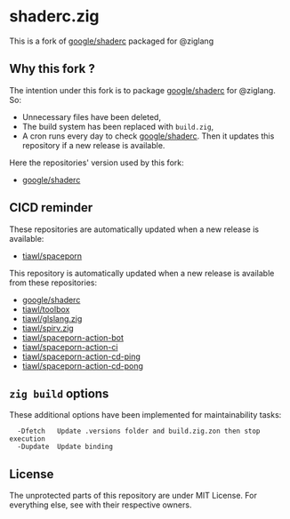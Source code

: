 # shaderc.zig

This is a fork of [google/shaderc](https://github.com/google/shaderc) packaged for @ziglang

## Why this fork ?

The intention under this fork is to package [google/shaderc](https://github.com/google/shaderc) for @ziglang. So:
* Unnecessary files have been deleted,
* The build system has been replaced with `build.zig`,
* A cron runs every day to check [google/shaderc](https://github.com/google/shaderc). Then it updates this repository if a new release is available.

Here the repositories' version used by this fork:
* [google/shaderc](https://github.com/tiawl/shaderc.zig/blob/trunk/.versions/shaderc)

## CICD reminder

These repositories are automatically updated when a new release is available:
* [tiawl/spaceporn](https://github.com/tiawl/spaceporn)

This repository is automatically updated when a new release is available from these repositories:
* [google/shaderc](https://github.com/google/shaderc)
* [tiawl/toolbox](https://github.com/tiawl/toolbox)
* [tiawl/glslang.zig](https://github.com/tiawl/glslang.zig)
* [tiawl/spirv.zig](https://github.com/tiawl/spirv.zig)
* [tiawl/spaceporn-action-bot](https://github.com/tiawl/spaceporn-action-bot)
* [tiawl/spaceporn-action-ci](https://github.com/tiawl/spaceporn-action-ci)
* [tiawl/spaceporn-action-cd-ping](https://github.com/tiawl/spaceporn-action-cd-ping)
* [tiawl/spaceporn-action-cd-pong](https://github.com/tiawl/spaceporn-action-cd-pong)

## `zig build` options

These additional options have been implemented for maintainability tasks:
```
  -Dfetch   Update .versions folder and build.zig.zon then stop execution
  -Dupdate  Update binding
```

## License

The unprotected parts of this repository are under MIT License. For everything else, see with their respective owners.
